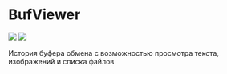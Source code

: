 # BufViewer

![](https://hemulgm.ru/wp-content/uploads/2019/07/clipbrdview.png)
![](https://hemulgm.ru/wp-content/uploads/2019/07/clipbrdview1.png)

История буфера обмена с возможностью просмотра текста, изображений и списка файлов
